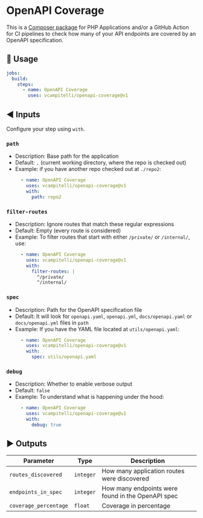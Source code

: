 # OpenAPI Coverage

This is a [Composer package](https://getcomposer.org) for PHP Applications and/or a GitHub Action for CI pipelines to check how many of your API endpoints are covered by an OpenAPI specification.

## :memo: Usage

```yaml
jobs:
  build:
    steps:
      - name: OpenAPI Coverage
        uses: vcampitelli/openapi-coverage@v1
```

## :arrow_backward: Inputs

Configure your step using `with`.

### `path`

- Description: Base path for the application
- Default: `.` (current working directory, where the repo is checked out)
- Example: if you have another repo checked out at `./repo2`:
    ```yaml
      - name: OpenAPI Coverage
        uses: vcampitelli/openapi-coverage@v1
        with:
          path: repo2
    ```

### `filter-routes`

- Description: Ignore routes that match these regular expressions
- Default: Empty (every route is considered)
- Example: To filter routes that start with either `/private/` or `/internal/`, use:
    ```yaml
      - name: OpenAPI Coverage
        uses: vcampitelli/openapi-coverage@v1
        with:
          filter-routes: |
            ^/private/
            ^/internal/
    ```

### `spec`

- Description: Path for the OpenAPI specification file
- Default: It will look for `openapi.yaml`, `openapi.yml`, `docs/openapi.yaml` or `docs/openapi.yml` files in `path`
- Example: If you have the YAML file located at `utils/openapi.yaml`:
    ```yaml
      - name: OpenAPI Coverage
        uses: vcampitelli/openapi-coverage@v1
        with:
          spec: utils/openapi.yaml
    ```

### `debug`

- Description: Whether to enable verbose output
- Default: `false`
- Example: To understand what is happening under the hood:
    ```yaml
      - name: OpenAPI Coverage
        uses: vcampitelli/openapi-coverage@v1
        with:
          debug: true
    ```

## :arrow_forward: Outputs

| Parameter             | Type      | Description                                       |
|-----------------------|-----------|---------------------------------------------------|
| `routes_discovered`   | `integer` | How many application routes were discovered       |
| `endpoints_in_spec`   | `integer` | How many endpoints were found in the OpenAPI spec |
| `coverage_percentage` | `float`   | Coverage in percentage                            |
